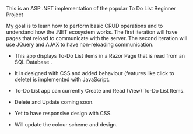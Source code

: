This is an ASP .NET implementation of the popular To Do List Beginner Project

My goal is to learn how to perform basic CRUD operations and to understand how the .NET ecosystem works.
The first iteration will have pages that reload to communicate with the server.
The second iteration will use JQuery and AJAX to have non-reloading communication.


* This app displays To-Do List items in a Razor Page that is read from an SQL Database .
* It is designed with CSS and added behaviour (features like click to delete) is implemented with JavaScript.
* To-Do List app can currently Create and Read (View) To-Do List Items.
* Delete and Update coming soon.

* Yet to have responsive design with CSS.
* Will update the colour scheme and design.

